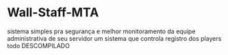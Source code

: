 # Wall-Staff-MTA
sistema simples pra segurança e melhor monitoramento da equipe administrativa de seu servidor um sistema que controla registro dos players todo DESCOMPILADO 

